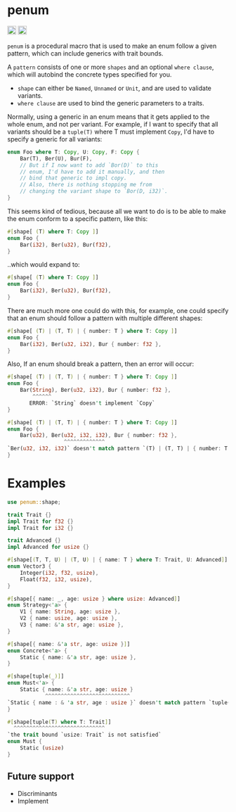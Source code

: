 # penum

[<img alt="github" src="https://img.shields.io/github/languages/code-size/viktorlott/penum?style=flat-square&logo=github" height="20">](https://github.com/viktorlott/penum)
[<img alt="crates.io" src="https://img.shields.io/crates/v/penum?style=flat-square&logo=rust" height="20">](https://crates.io/crates/penum)

`penum` is a procedural macro that is used to make an enum follow a given pattern, which can include generics with trait bounds.

A `pattern` consists of one or more `shapes` and an optional `where clause`, which will autobind the concrete types specified for you.
  - `shape` can either be `Named`, `Unnamed` or `Unit`, and are used to validate variants.
  - `where clause` are used to bind the generic parameters to a traits.
  
Normally, using a generic in an enum means that it gets applied to the whole enum, and not per variant. 
For example, if I want to specify that all variants should be a `tuple(T)` where T must implement `Copy`, 
I'd have to specify a generic for all variants:

```rust
enum Foo where T: Copy, U: Copy, F: Copy {
    Bar(T), Ber(U), Bur(F), 
    // But if I now want to add `Bor(D)` to this 
    // enum, I'd have to add it manually, and then
    // bind that generic to impl copy.
    // Also, there is nothing stopping me from 
    // changing the variant shape to `Bor(D, i32)`.
}
```

This seems kind of tedious, because all we want to do is to be able to make the enum conform to a specific pattern, 
like this:
```rust
#[shape[ (T) where T: Copy ]]
enum Foo {
    Bar(i32), Ber(u32), Bur(f32),
}
```
..which would expand to:
```rust
#[shape[ (T) where T: Copy ]]
enum Foo {
    Bar(i32), Ber(u32), Bur(f32),
}
```

There are much more one could do with this, for example, one could specify that an enum should follow a pattern 
with multiple different shapes:
```rust
#[shape[ (T) | (T, T) | { number: T } where T: Copy ]]
enum Foo {
    Bar(i32), Ber(u32, i32), Bur { number: f32 },
}
```

Also, If an enum should break a pattern, then an error will occur:
```rust
#[shape[ (T) | (T, T) | { number: T } where T: Copy ]]
enum Foo {
    Bar(String), Ber(u32, i32), Bur { number: f32 },
        ^^^^^^
       ERROR: `String` doesn't implement `Copy`
}
```

```rust
#[shape[ (T) | (T, T) | { number: T } where T: Copy ]]
enum Foo {
    Bar(u32), Ber(u32, i32, i32), Bur { number: f32 },
                  ^^^^^^^^^^^^^
`Ber(u32, i32, i32)` doesn't match pattern `(T) | (T, T) | { number: T }`
}
```


# Examples
```rust
use penum::shape;

trait Trait {}
impl Trait for f32 {}
impl Trait for i32 {}

trait Advanced {}
impl Advanced for usize {}

#[shape[(T, T, U) | (T, U) | { name: T } where T: Trait, U: Advanced]]
enum Vector3 {
    Integer(i32, f32, usize),
    Float(f32, i32, usize),
}

#[shape[{ name: _, age: usize } where usize: Advanced]]
enum Strategy<'a> {
    V1 { name: String, age: usize },
    V2 { name: usize, age: usize },
    V3 { name: &'a str, age: usize },
}

#[shape[{ name: &'a str, age: usize }]]
enum Concrete<'a> {
    Static { name: &'a str, age: usize },
}
```


```rust
#[shape[tuple(_)]]
enum Must<'a> {
    Static { name: &'a str, age: usize }
            ^^^^^^^^^^^^^^^^^^^^^^^^^^^
`Static { name : & 'a str, age : usize }` doesn't match pattern `tuple(_)`
}

#[shape[tuple(T) where T: Trait]]
  ^^^^^^^^^^^^^^^^^^^^^^^^^^^^^
`the trait bound `usize: Trait` is not satisfied`
enum Must {
    Static (usize)
}
```

## Future support
- Discriminants
- Implement